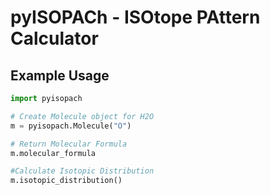 # pyISOPACh - ISOtope PAttern Calculator

## Example Usage

```python
import pyisopach

# Create Molecule object for H2O
m = pyisopach.Molecule("O")

# Return Molecular Formula
m.molecular_formula

#Calculate Isotopic Distribution
m.isotopic_distribution()
```
